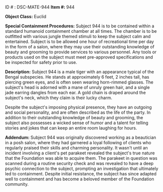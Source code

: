 ID # : DSC-MATE-944
**Item #:** 944

**Object Class:** Euclid

**Special Containment Procedures:** Subject 944 is to be contained within a standard humanoid containment chamber at all times. The chamber is to be outfitted with various jungle themed stimuli to keep the subject calm and entertained. Subject is to be allowed one hour of recreational time per day in the form of a salon, where they may use their outstanding knowledge of beauty and grooming to provide services to various personnel. Any tools or products used on the subject must meet pre-approved specifications and be inspected for safety prior to use.

**Description:** Subject 944 is a male tiger with an appearance typical of the Bengal subspecies. He stands at approximately 6 feet, 2 inches tall, has piercing green eyes, and is often seen wearing horn-rimmed glasses. The subject's head is adorned with a mane of unruly green hair, and a single jade earring dangles from each ear. A gold chain is draped around the subject's neck, which they claim is their lucky charm. 

Despite the subject's imposing physical presence, they have an outgoing and social personality, and are often described as the life of the party. In addition to their outstanding knowledge of beauty and grooming, the subject also possesses a wicked sense of humor and a talent for telling stories and jokes that can keep an entire room laughing for hours. 

**Addendum:** Subject 944 was originally discovered working as a beautician in a posh salon, where they had garnered a loyal following of clients who regularly praised their skills and charming personality. It wasn't until an incident involving a client's pet parakeet revealed the subject's true nature that the Foundation was able to acquire them. The parakeet in question was scanned during a routine security check and was revealed to have a deep psychic connection to the subject, prompting an investigation that ultimately led to containment. Despite initial resistance, the subject has since adapted well to containment and has become a beloved member of the Foundation community.